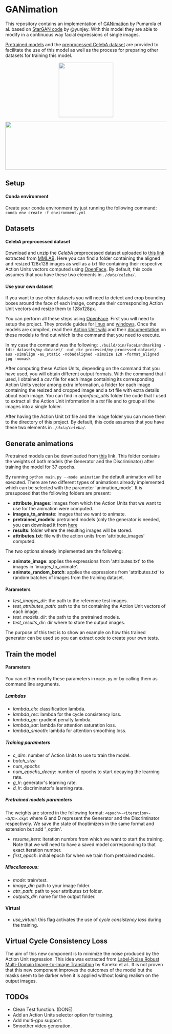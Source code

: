 # GANimation 

This repository contains an implementation of [GANimation](https://arxiv.org/pdf/1807.09251.pdf) by Pumarola et al. based on [StarGAN code](https://github.com/yunjey/stargan) by @yunjey. With this model they are able to modify in a continuous way facial expressions of single images.

[Pretrained models](https://www.dropbox.com/sh/108g19dk3gt1l7l/AAB4OJHHrMHlBDbNK8aFQVZSa?dl=0) and the [preprocessed CelebA dataset](https://www.dropbox.com/s/payjdk08292csra/celeba.zip?dl=0) are provided to facilitate the use of this model as well as the process for preparing other datasets for training this model.

<p align="center">
  <img width="170" height="170" src="https://github.com/vipermu/ganimation/blob/master/video_results/frida.gif">
</p>

<p align="center">
  <img width="600" height="150" src="https://github.com/vipermu/ganimation/blob/master/video_results/eric_andre.gif">
</p>


## Setup

#### Conda environment
Create your conda environment by just running the following command:
`conda env create -f environment.yml`


## Datasets

#### CelebA preprocessed dataset
Download and unzip the *CelebA* preprocessed dataset uploaded to [this link](https://www.dropbox.com/s/payjdk08292csra/celeba.zip?dl=0) extracted from [MMLAB](http://mmlab.ie.cuhk.edu.hk/projects/CelebA.html). Here you can find a folder containing the aligned and resized 128x128 images as well as a _txt_ file containing their respective Action Units vectors computed using [OpenFace](https://github.com/TadasBaltrusaitis/OpenFace). By default, this code assumes that you have these two elements in _`./data/celeba/`_.

#### Use your own dataset
If you want to use other datasets you will need to detect and crop bounding boxes around the face of each image, compute their corresponding Action Unit vectors and resize them to 128x128px.

You can perform all these steps using [OpenFace](https://github.com/TadasBaltrusaitis/OpenFace). First you will need to setup the project. They provide guides for [linux](https://github.com/TadasBaltrusaitis/OpenFace/wiki/Unix-Installation) and [windows](https://github.com/TadasBaltrusaitis/OpenFace/wiki/Windows-Installation). Once the models are compiled, read their [Action Unit wiki](https://github.com/TadasBaltrusaitis/OpenFace/wiki/Action-Units) and their [documentation](https://github.com/TadasBaltrusaitis/OpenFace/wiki/Command-line-arguments) on these models to find out which is the command that you need to execute.

In my case the command was the following: `./build/bin/FaceLandmarkImg -fdir datasets/my-dataset/ -out_dir processed/my-processed-dataset/ -aus -simalign -au_static -nobadaligned -simsize 128 -format_aligned jpg -nomask`

After computing these Action Units, depending on the command that you have used, you will obtain different output formats. With the command that I used, I obtained a _csv_ file for each image containing its corresponding Action Units vector among extra information, a folder for each image containing the resized and cropped image and a _txt_ file with extra details about each image. You can find in _openface_utils_ folder the code that I used to extract all the Action Unit information in a _txt_ file and to group all the images into a single folder.

After having the Action Unit _txt_ file and the image folder you can move them to the directory of this project. By default, this code assumes that you have these two elements in _`./data/celeba/`_.

## Generate animations
Pretrained models can be downloaded from [this](https://www.dropbox.com/sh/108g19dk3gt1l7l/AAB4OJHHrMHlBDbNK8aFQVZSa?dl=0) link. This folder contains the weights of both models (the Generator and the Discriminator) after training the model for 37 epochs.

By running `python main.py --mode animation` the default animation will be executed. There are two different types of animations already implemented which can be selected with the parameter 'animation_mode'. It is presuposed that the following folders are present:

- **attribute_images**: images from which the Action Units that we want to use for the animation were computed.
- **images_to_animate**: images that we want to animate.
- **pretrained_models**: pretrained models (only the generator is needed, you can download it from [here](https://www.dropbox.com/home/data/pretrained_models)
- **results**: folder where the resulting images will be stored.
- **attributes.txt**: file with the action units from 'attribute_images' computed.

The two options already implemented are the following:
- **animate_image**: applies the expressions from 'attributes.txt' to the images in 'images_to_animate'.
- **animate_random_batch**: applies the expressions from 'attributes.txt' to random batches of images from the training dataset.

#### Parameters
- *test_images_dir*: the path to the reference test images.
- *test_attributes_path*: path to the _txt_ containing the Action Unit vectors of each image.
- *test_models_dir*: the path to the pretrained models.
- *test_results_dir*: dir where to store the output images.

The purpose of this test is to show an example on how this trained generator can be used so you can extract code to create your own tests. 

## Train the model

#### Parameters

You can either modify these parameters in `main.py` or by calling them as command line arguments.


##### Lambdas

- *lambda_cls*: classification lambda.
- *lambda_rec*: lambda for the cycle consistency loss.
- *lambda_gp*: gradient penalty lambda.
- *lambda_sat*: lambda for attention saturation loss.
- *lambda_smooth*: lambda for attention smoothing loss.

##### Training parameters

- *c_dim*: number of Action Units to use to train the model.
- *batch_size*
- *num_epochs*
- *num_epochs_decay*: number of epochs to start decaying the learning rate.
- *g_lr*: generator's learning rate.
- *d_lr*: discriminator's learning rate.

##### Pretrained models parameters
The weights are stored in the following format: `<epoch>-<iteration>-<G/D>.ckpt` where G and D represent the Generator and the Discriminator respectively. We save the state of thoptimizers in the same format and extension but add '_optim'.

- *resume_iters*: iteration numbre from which we want to start the training. Note that we will need to have a saved model corresponding to that exact iteration number.
- *first_epoch*: initial epoch for when we train from pretrained models.

##### Miscellaneous:
- *mode*: train/test.
- *image_dir*: path to your image folder.
- *attr_path*: path to your attributes _txt_ folder.
- *outputs_dir*: name for the output folder.

#### Virtual
- *use_virtual*: this flag activates the use of _cycle consistency loss_ during the training.

## Virtual Cycle Consistency Loss
The aim of this new component is to minimize the noise produced by the Action Unit regression. This idea was extracted from [Label-Noise Robust Multi-Domain Image-to-Image Translation](https://arxiv.org/abs/1905.02185) by Kaneko et al.. It is not proven that this new component improves the outcomes of the model but the masks seem to be darker when it is applied without losing realism on the output images.

## TODOs

- Clean Test function. (DONE)
- Add an Action Units selector option for training.
- Add multi-gpu support.
- Smoother video generation.
